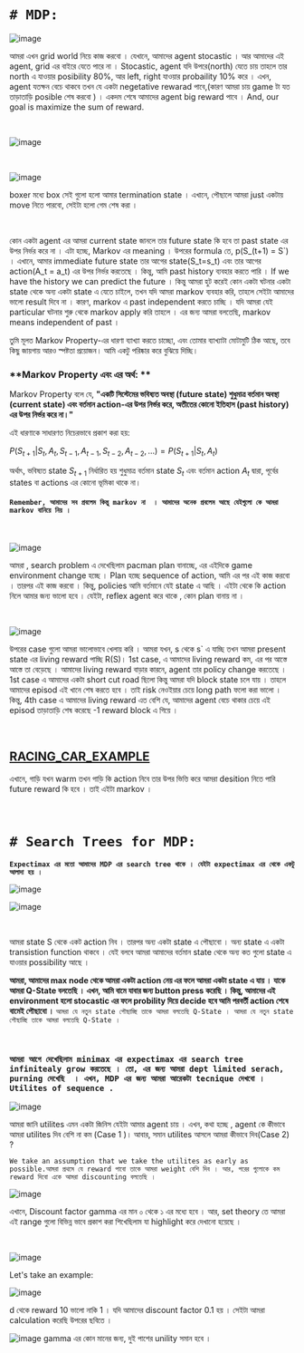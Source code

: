 
# `# MDP:`

![image](Img/img33.png)

আমরা এখন grid world নিয়ে কাজ করবো । যেখানে, আমাদের agent stocastic । আর আমাদের এই agent, grid এর বাইরে যেতে পারে না ।  Stocastic, agent যদি উপরে(north) যেতে চায় তাহলে তার north এ যাওয়ার  posibility 80%, আর left, right যাওয়ার probaility 10% করে । এখন, agent যতক্ষন বেচে থাকবে তখন যে একটা negetative rewarad পাবে,(কারণ আমরা চায় game টা যত তাড়াতাড়ি posible শেষ করবো ) ।  একদম শেষে আমাদের agent big reward  পাবে । And, our goal is maximize the sum of reward.

<br>

![image](Img/img34.png)

<br>

![image](Img/img35.png)

boxer মধ্যে box সেই গুলো হলো আমার termination state । এখানে, পৌছালে আমরা just একটায় move নিতে পারবো, সেইটা হলো গেম শেষ করা । 

<br>

কোন একটা agent এর আমরা current state জানলে তার future state কি হবে তা past state এর উপর নির্ভর করে না । এটা হচ্ছে,  Markov এর meaning । উপরের formula তে, p(S_(t+1) = S`) । এখানে, আমার immediate future state তার আগের state(S_t=s_t) এবং তার আগের action(A_t = a_t) এর উপর নির্ভর করতেছে । কিন্তু, আমি past history ব্যবহার  করতে পারি । If we have the history we can predict the future । কিন্তু আমরা হুট করেই কোন একটা  ঘটনার একটা state থেকে অন্য একটা state এ যেতে চাইলে, তখন যদি আমরা markov ব্যবহার করি, তাহলে সেইটা আমাদের ভালো  result দিবে না । কারণ,  markov এ  past independent করতে চাচ্ছি । যদি আমরা যেই particular ঘটনার শুরু থেকে markov apply করি তাহলে । এর জন্য আমরা বলতেছি, markov means independent of past । 



তুমি মূলত Markov Property-এর ধারণা ব্যাখ্যা করতে চাচ্ছো, এবং তোমার ব্যাখ্যাটা মোটামুটি ঠিক আছে, তবে কিছু জায়গায় আরও স্পষ্টতা প্রয়োজন। আমি একটু পরিষ্কার করে বুঝিয়ে দিচ্ছি।  

### **Markov Property এবং এর অর্থ: **  
Markov Property বলে যে, **"একটি সিস্টেমের ভবিষ্যত অবস্থা (future state) শুধুমাত্র বর্তমান অবস্থা (current state) এবং বর্তমান action-এর উপর নির্ভর করে, অতীতের কোনো ইতিহাস (past history) এর উপর নির্ভর করে না।"**  

এই ধারণাকে সাধারণত নিচেরভাবে প্রকাশ করা হয়:  

$P(S_{t+1} | S_t, A_t, S_{t-1}, A_{t-1}, S_{t-2}, A_{t-2}, ... ) = P(S_{t+1} | S_t, A_t)$

অর্থাৎ, ভবিষ্যত state $S_{t+1}$ নির্ধারিত হয় শুধুমাত্র বর্তমান state $S_t$ এবং বর্তমান action $A_t$ দ্বারা, পূর্বের states বা actions এর কোনো ভূমিকা থাকে না।  


#### `Remember, আমাদের সব প্রবলেম কিন্তু markov না  । আমাদের অনেক প্রবলেম আছে যেইগুলো কে আমরা markov বানিয়ে নিয় । `


<br>


![image](Img/img37.png)

আমরা , search problem এ দেখেছিলাম pacman plan বানাচ্ছে, এর এইদিকে game environment change  হচ্ছে ।   Plan হচ্ছে sequence of action, আমি এর পর এই কাজ করবো । তারপর এই কাজ করবো । কিন্তু, policies আমি বর্তমানে যেই state  এ আছি । এইটা থেকে কি action নিলে আমার জন্য ভালো হবে । যেইটা, reflex agent করে থাকে , কোন plan বানায় না । 

<br>

![image](Img/img38.png)

উপরের case গুলো আমরা ভালোভাবে খেলায় করি । আমরা যখন,  s থেকে s` এ যাচ্ছি তখন আমরা present state এর living reward পাচ্ছি R(S)। 1st case, এ আমাদের living reward কম, এর পর আস্তে আস্তে তা বেড়েছে । আমাদের living reward বাড়ার কারনে, agent তার policy change করতেছে । 1st case এ আমাদের একটা short cut road ছিলো কিন্তু আমরা যদি block state চলে যায় । তাহলে আমাদের episod এই খানে শেষ করতে হবে । তাই risk নেওইয়ার চেয়ে long path ফলো করা ভালো । কিন্তু,  4th case এ আমাদের living reward এত বেশি যে, আমাদের agent বেচে থাকার চেয়ে এই episod তাড়াতাড়ি শেষ করেছে -1 reward block এ গিয়ে  । 

<br>

## [RACING_CAR_EXAMPLE](https://github.com/yasin-arafat-05/jupyterNotebook/blob/main/Reinforcement_learning_Math/01_markove_process_math.md)

এখানে,  গাড়ি যখন warm তখন গাড়ি কি   action নিবে তার উপর ভিত্তি করে আমরা desition নিতে পারি future reward কি হবে । তাই এইটা markov । 

<br>

# `# Search Trees for MDP:`

**`Expectimax এর মতো আমাদের MDP এর search tree থাকে । যেইটা expectimax এর থেকে একটু আলাদা হয় ।`**

![image](Img/img39.png)

![image](Img/img40.png)

<br>

আমরা  state S থেকে একট  action নিব । তারপর অন্য একটা state  এ পৌছাবো । অন্য state এ একটা transistion function থাকবে । যেই বলবে আমরা আমাদের বর্তমান  state থেকে অন্য কত গুলো state এ যাওয়ার possibility আছে । 

**আমরা, আমাদের max node থেকে আমরা একটা action নেয় এর ফলে আমরা একটা state এ যায় । যাকে আমরা Q-State বলতেছি । এখন, আমি বামে যাবার জন্য button  press করেছি । কিন্তু, আমাদের এই environment হলো stocastic এর ফলে probility দিয়ে decide হবে আমি  পরবর্তী action শেষে  বামেই পৌছাবো ।** `আমরা যে নতুন state পৌছাচ্ছি তাকে আমরা বলতেছি Q-State । আমরা যে নতুন state পৌছাচ্ছি তাকে আমরা বলতেছি Q-State ।  `

<br>

### ` আমরা আগে দেখেছিলাম minimax এর expectimax এর search tree  infinitealy grow করতেছে । তো, এর জন্য আমরা dept limited serach, purning দেখেছি  । এখন, MDP এর জন্য আমরা আরেকটা tecnique দেখবো । Utilites of sequence . `

![image](Img/img41.png)

আমরা জানি utilites এমন একটা জিনিস যেইটা আমার agent চায় । এখন, কথা হচ্ছে , agent কে কীভাবে আমরা   utilites  দিব বেশি না কম (Case 1 )। আবার, সমান utilites আসলে আমরা কীভাবে দিব(Case 2) ? 

`We take an assumption that we take the utilites as early as possible.আমরা প্রথমে যে reward পাবো তাকে আমরা weight বেশি দিব । আর, পরের গুলোকে কম reward দিবো একে আমরা discounting বলতেছি । `


![image](Img/img42.png)

এখানে, Discount factor gamma এর মান ০ থেকে ১ এর মধ্যে হবে । আর, set theory তে আমরা এই range গুলো বিভিন্ন ভাবে প্রকাশ করা শিখেছিলাম যা highlight করে দেখানো হয়েছে ।  

<br>


![image](Img/img43.png)


Let's take an example: 

![image](Img/img44.png)

d থেকে reward 10 ভালো নাকি  1 । যদি আমাদের discount factor 0.1 হয় । সেইটা আমরা calculation করেছি  উপরের ছবিতে । 

![image](Img/img45.png)
gamma এর কোন মানের জন্য, দুই পাশের unility সমান হবে । 



